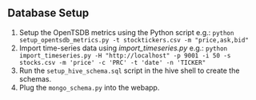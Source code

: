 ## Database Setup
1. Setup the OpenTSDB metrics using the Python script e.g.: `python setup_opentsdb_metrics.py -t stocktickers.csv -m "price,ask,bid"`
2. Import time-series data using _import_timeseries.py_ e.g.: `python import_timeseries.py -H "http://localhost" -p 9001 -i 50 -s stocks.csv -m 'price' -c 'PRC' -t 'date' -n 'TICKER"`
3. Run the `setup_hive_schema.sql` script in the hive shell to create the schemas.
3. Plug the `mongo_schema.py` into the webapp.
